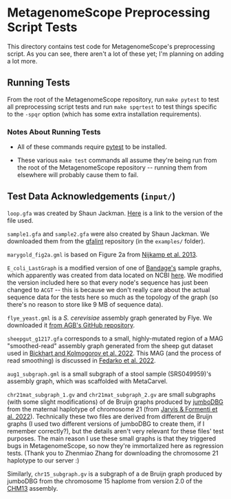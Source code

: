 # MetagenomeScope Preprocessing Script Tests

This directory contains test code for MetagenomeScope's preprocessing script.
As you can see, there aren't a lot of these yet; I'm planning on adding a lot
more.

## Running Tests

From the root of the MetagenomeScope repository, run `make pytest` to test
all preprocessing script tests and run `make spqrtest` to test things specific
to the `-spqr` option (which has some extra installation requirements).

### Notes About Running Tests

* All of these commands require [pytest](https://pytest.org/) to be
  installed.

* These various `make test` commands all assume they're being run from the root of
  the MetagenomeScope repository -- running them from elsewhere will probably cause
  them to fail.

## Test Data Acknowledgements (`input/`)

`loop.gfa` was created by Shaun Jackman.
[Here](https://github.com/sjackman/assembly-graph/blob/fef9fada23ddfb3da04db8221fac1ca8c99bfc66/loop.gfa)
is a link to the version of the file used.

`sample1.gfa` and `sample2.gfa` were also created by Shaun Jackman. We
downloaded them from the [gfalint](https://github.com/sjackman/gfalint) repository
(in the `examples/` folder).

`marygold_fig2a.gml` is based on Figure 2a from
[Nijkamp et al. 2013](https://www.ncbi.nlm.nih.gov/pubmed/24058058).

`E_coli_LastGraph` is a modified version of one of
[Bandage's](http://rrwick.github.io/Bandage/)
sample graphs, which apparently was created from data located on NCBI
[here](https://www.ncbi.nlm.nih.gov/sra?linkname=bioproject_sra_all&from_uid=272917).
We modified the version included here so that every node's sequence has
just been changed to `ACGT` -- this is because we don't really care about the
actual sequence data for the tests here so much as the topology of the graph
(so there's no reason to store like 9 MB of sequence data).

`flye_yeast.gml` is a _S. cerevisiae_ assembly graph generated by Flye. We
downloaded it [from AGB's GitHub repository](https://github.com/almiheenko/AGB/tree/master/test_data/flye_yeast).

`sheepgut_g1217.gfa` corresponds to a small, highly-mutated region of a MAG
"smoothed-read" assembly graph generated from the sheep gut dataset used in
[Bickhart and Kolmogorov et al. 2022](https://www.nature.com/articles/s41587-021-01130-z).
This MAG (and the process of read smoothing) is discussed in
[Fedarko et al. 2022](https://genome.cshlp.org/content/32/11-12/2119).

`aug1_subgraph.gml` is a small subgraph of a stool sample (SRS049959)'s
assembly graph, which was scaffolded with MetaCarvel.

`chr21mat_subgraph_1.gv` and `chr21mat_subgraph_2.gv` are small subgraphs (with
some slight modifications) of de Bruijn graphs produced by
[jumboDBG](https://github.com/AntonBankevich/LJA/)
from the maternal haplotype of chromosome 21 (from
[Jarvis & Formenti et al. 2022](https://www.nature.com/articles/s41586-022-05325-5)).
Technically these two files are derived from different de Bruijn graphs (I used two different versions of jumboDBG to create them, if I remember correctly?),
but the details aren't very relevant for these files' test purposes. The main
reason I use these small graphs is that they triggered bugs in MetagenomeScope, so
now they're immortalized here as regression tests.
(Thank you to Zhenmiao Zhang for downloading the chromosome 21 haplotype to our server :)

Similarly, `chr15_subgraph.gv` is a subgraph of a de Bruijn graph produced by
jumboDBG from the chromosome 15 haplome from version 2.0 of the
[CHM13](https://github.com/marbl/CHM13) assembly.
